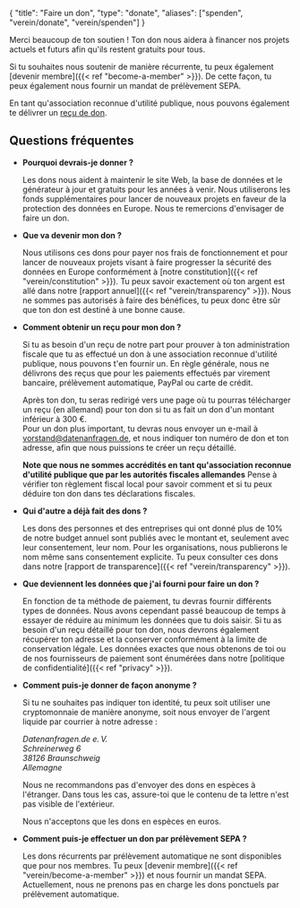 {
  "title": "Faire un don",
  "type": "donate",
  "aliases": ["spenden", "verein/donate", "verein/spenden"]
}

Merci beaucoup de ton soutien ! Ton don nous aidera à financer nos projets actuels et futurs afin qu'ils restent gratuits pour tous.

Si tu souhaites nous soutenir de manière récurrente, tu peux également [devenir membre]({{< ref "become-a-member" >}}). De cette façon, tu peux également nous fournir un mandat de prélèvement SEPA.

En tant qu'association reconnue d'utilité publique, nous pouvons également te délivrer un [reçu de don](#donation-receipt-howto).

<div class="donation-widget"></div>

## Questions fréquentes

* **Pourquoi devrais-je donner ?**

  Les dons nous aident à maintenir le site Web, la base de données et le générateur à jour et gratuits pour les années à venir. Nous utiliserons les fonds supplémentaires pour lancer de nouveaux projets en faveur de la protection des données en Europe. Nous te remercions d'envisager de faire un don.

* **Que va devenir mon don ?**

  Nous utilisons ces dons pour payer nos frais de fonctionnement et pour lancer de nouveaux projets visant à faire progresser la sécurité des données en Europe conformément à [notre constitution]({{< ref "verein/constitution" >}}). Tu peux savoir exactement où ton argent est allé dans notre [rapport annuel]({{< ref "verein/transparency" >}}). Nous ne sommes pas autorisés à faire des bénéfices, tu peux donc être sûr que ton don est destiné à une bonne cause.

* <a id="donation-receipt-howto"></a>**Comment obtenir un reçu pour mon don ?**

  Si tu as besoin d'un reçu de notre part pour prouver à ton administration fiscale que tu as effectué un don à une association reconnue d'utilité publique, nous pouvons t'en fournir un. En règle générale, nous ne délivrons des reçus que pour les paiements effectués par virement bancaire, prélèvement automatique, PayPal ou carte de crédit.

  Après ton don, tu seras redirigé vers une page où tu pourras télécharger un reçu (en allemand) pour ton don si tu as fait un don d'un montant inférieur à 300 €.  
  Pour un don plus important, tu devras nous envoyer un e-mail à [vorstand@datenanfragen.de](mailto:vorstand@datenanfragen.de), et nous indiquer ton numéro de don et ton adresse, afin que nous puissions te créer un reçu détaillé.

  **Note que nous ne sommes accrédités en tant qu'association reconnue d'utilité publique que par les autorités fiscales allemandes** Pense à vérifier ton règlement fiscal local pour savoir comment et si tu peux déduire ton don dans tes déclarations fiscales.

* **Qui d'autre a déjà fait des dons ?**

  Les dons des personnes et des entreprises qui ont donné plus de 10% de notre budget annuel sont publiés avec le montant et, seulement avec leur consentement, leur nom. Pour les organisations, nous publierons le nom même sans consentement explicite. Tu peux consulter ces dons dans notre [rapport de transparence]({{< ref "verein/transparency" >}}).

* **Que deviennent les données que j'ai fourni pour faire un don ?**

  En fonction de ta méthode de paiement, tu devras fournir différents types de données. Nous avons cependant passé beaucoup de temps à essayer de réduire au minimum les données que tu dois saisir. Si tu as besoin d'un reçu détaillé pour ton don, nous devrons également récupérer ton adresse et la conserver conformément à la limite de conservation légale. Les données exactes que nous obtenons de toi ou de nos fournisseurs de paiement sont énumérées dans notre [politique de confidentialité]({{< ref "privacy" >}}).

* **Comment puis-je donner de façon anonyme ?**

  Si tu ne souhaites pas indiquer ton identité, tu peux soit utiliser une cryptomonnaie de manière anonyme, soit nous envoyer de l'argent liquide par courrier à notre adresse :

    *Datenanfragen.de e.&thinsp;V.  
    Schreinerweg 6  
    38126 Braunschweig  
    Allemagne*

  Nous ne recommandons pas d'envoyer des dons en espèces à l'étranger. Dans tous les cas, assure-toi que le contenu de ta lettre n'est pas visible de l'extérieur.

  Nous n'acceptons que les dons en espèces en euros.

* **Comment puis-je effectuer un don par prélèvement SEPA ?**

  <!-- TODO: Activate at mollie -->
  Les dons récurrents par prélèvement automatique ne sont disponibles que pour nos membres. Tu peux [devenir membre]({{< ref "verein/become-a-member" >}}) et nous fournir un mandat SEPA. Actuellement, nous ne prenons pas en charge les dons ponctuels par prélèvement automatique.

